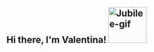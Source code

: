 ## Hi there, I'm Valentina! <img src="https://giffiles.alphacoders.com/127/12795.gif" alt="Jubilee-gif" width="88.5" height="83.5">



<!--
**valenproz/valenproz** is a ✨ _special_ ✨ repository because its `README.md` (this file) appears on your GitHub profile.

Here are some ideas to get you started:

- 🔭 I’m currently working on ...
- 🌱 I’m currently learning ...
- 👯 I’m looking to collaborate on ...
- 🤔 I’m looking for help with ...
- 💬 Ask me about ...
- 📫 How to reach me: ...
- 😄 Pronouns: she/her
- ⚡ Fun fact: ...
-->
